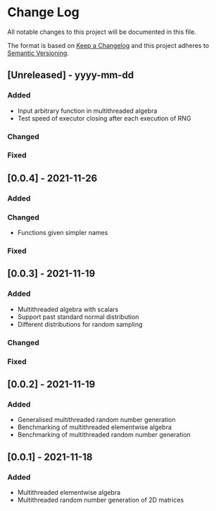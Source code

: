 # Change Log
All notable changes to this project will be documented in this file.
 
The format is based on [Keep a Changelog](http://keepachangelog.com/)
and this project adheres to [Semantic Versioning](http://semver.org/).

## [Unreleased] - yyyy-mm-dd
 
 
### Added
- Input arbitrary function in multithreaded algebra
- Test speed of executor closing after each execution of RNG
 
### Changed
 
### Fixed

## [0.0.4] - 2021-11-26

### Added
 
### Changed
- Functions given simpler names
 
### Fixed

## [0.0.3] - 2021-11-19

### Added
- Multithreaded algebra with scalars
- Support past standard normal distribution
- Different distributions for random sampling
 
### Changed
 
### Fixed

## [0.0.2] - 2021-11-19
   
### Added
 
- Generalised multithreaded random number generation
- Benchmarking of multithreaded elementwise algebra
- Benchmarking of multithreaded random number generation 
 
 
## [0.0.1] - 2021-11-18
   
### Added
 
- Multithreaded elementwise algebra
- Multithreaded random number generation of 2D matrices
